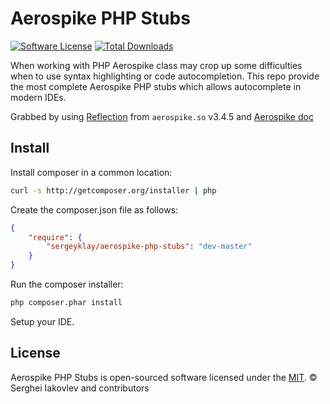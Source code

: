 # Aerospike PHP Stubs

[![Software License](https://img.shields.io/github/license/sergeyklay/aerospike-php-stubs.svg?style=flat-square)](LICENSE)
[![Total Downloads](https://img.shields.io/packagist/dt/sergeyklay/aerospike-php-stubs.svg?style=flat-square)](https://packagist.org/packages/sergeyklay/aerospike-php-stubs)

When working with PHP Aerospike class may crop up some difficulties when to use syntax highlighting or code autocompletion.
This repo provide the most complete Aerospike PHP stubs which allows autocomplete in modern IDEs.

Grabbed by using [Reflection](http://php.net/manual/en/book.reflection.php) from `aerospike.so` v3.4.5
and [Aerospike doc](https://github.com/aerospike/aerospike-client-php/blob/master/doc/aerospike.md)

## Install

Install composer in a common location:

```bash
curl -s http://getcomposer.org/installer | php
``` 

Create the composer.json file as follows:

```json
{
    "require": {
        "sergeyklay/aerospike-php-stubs": "dev-master"
    }
}
```

Run the composer installer:

```bash
php composer.phar install
```

Setup your IDE.

## License

Aerospike PHP Stubs is open-sourced software licensed under the [MIT](LICENSE).
© Serghei Iakovlev and contributors
